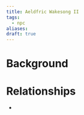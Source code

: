 ```yaml
---
title: Aeldfric Wakesong II
tags:
  - npc
aliases: 
draft: true
---
```

# Background


# Relationships
* 